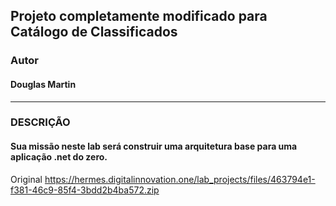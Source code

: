 ## Projeto completamente modificado para Catálogo de Classificados
### Autor
#### Douglas Martin 

--------------------------------------------------------

### DESCRIÇÃO
#### Sua missão neste lab será construir uma arquitetura base para uma aplicação .net do zero.
Original
https://hermes.digitalinnovation.one/lab_projects/files/463794e1-f381-46c9-85f4-3bdd2b4ba572.zip

